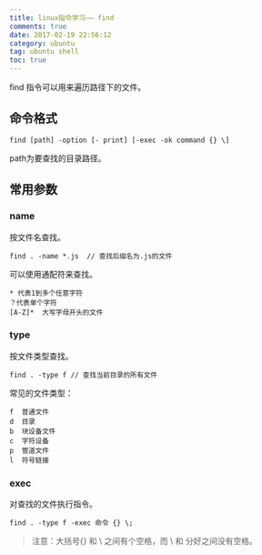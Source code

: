 ```yaml
---
title: linux指令学习—— find 
comments: true
date: 2017-02-19 22:56:12
category: ubuntu
tag: ubuntu shell
toc: true
---
```

find 指令可以用来遍历路径下的文件。
<!--more-->
## 命令格式
```
find [path] -option [- print] [-exec -ok command {} \]
```
path为要查找的目录路径。
## 常用参数
### name
按文件名查找。
```
find . -name *.js  // 查找后缀名为.js的文件 
```
可以使用通配符来查找。
```
* 代表1到多个任意字符
？代表单个字符
[A-Z]*  大写字母开头的文件
```
### type
按文件类型查找。
```
find . -type f // 查找当前目录的所有文件
```
常见的文件类型：
```
f  普通文件
d  目录
b  块设备文件
c  字符设备
p  管道文件
l  符号链接
```
### exec 
对查找的文件执行指令。
```
find . -type f -exec 命令 {} \;
```
> 注意：大括号{} 和 \ 之间有个空格，而 \ 和 分好之间没有空格。
